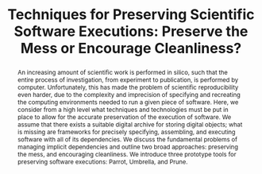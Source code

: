 ---
abstract: 'An increasing amount of scientific work is performed in silico, such that
  the entire process of investigation, from experiment to publication, is performed
  by computer. Unfortunately, this has made the problem of scientific reproducibility
  even harder, due to the complexity and imprecision of specifying and recreating
  the computing environments needed to run a given piece of software. Here, we consider
  from a high level what techniques and technologies must be put in place to allow
  for the accurate preservation

  of the execution of software. We assume that there exists a suitable digital archive
  for storing digital objects; what is missing are frameworks for precisely specifying,
  assembling,

  and executing software with all of its dependencies.  We discuss the fundamental
  problems of managing implicit dependencies and outline two broad approaches: preserving
  the mess, and encouraging cleanliness. We introduce three prototype tools for preserving
  software executions: Parrot,

  Umbrella, and Prune.'
creators:
- Thain, Douglas
- Ivie, Peter
- Meng, Haiyan
date: null
document_url: https://services.phaidra.univie.ac.at/api/object/o:429560/download
grand_parent: iPRES
institutions: []
keywords:
- software preservation
- dependency management
landing_page_url: https://phaidra.univie.ac.at/o:429560
language: eng
layout: publication
license: CC BY 4.0 International
notes_url: null
parent: iPRES 2015
presentation_url: null
publication_type: paper
size: 781009
source_name: iPRES
title: 'Techniques for Preserving Scientific Software Executions: Preserve the Mess
  or Encourage Cleanliness?'
year: 2015
---